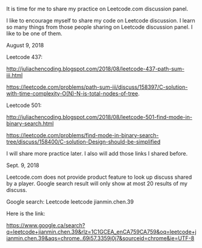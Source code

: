 It is time for me to share my practice on Leetcode.com discussion panel.

I like to encourage myself to share my code on Leetcode discussion. I learn so many things from those people sharing on Leetcode discussion panel. I like to be one of them. 

August 9, 2018

Leetcode 437:

http://juliachencoding.blogspot.com/2018/08/leetcode-437-path-sum-iii.html

https://leetcode.com/problems/path-sum-iii/discuss/158397/C-solution-with-time-complexity-O(N)-N-is-total-nodes-of-tree.

Leetcode 501:

http://juliachencoding.blogspot.com/2018/08/leetcode-501-find-mode-in-binary-search.html

https://leetcode.com/problems/find-mode-in-binary-search-tree/discuss/158400/C-solution-Design-should-be-simplified


I will share more practice later. I also will add those links I shared before. 

Sept. 9, 2018

Leetcode.com does not provide product feature to look up discuss shared by a player. Google search result will only show at most 20 results of my discuss. 

Google search: Leetcode leetcode jianmin.chen.39

Here is the link:

https://www.google.ca/search?q=leetcode+jianmin.chen.39&rlz=1C1GCEA_enCA759CA759&oq=leetcode+jianmin.chen.39&aqs=chrome..69i57.3359j0j7&sourceid=chrome&ie=UTF-8



